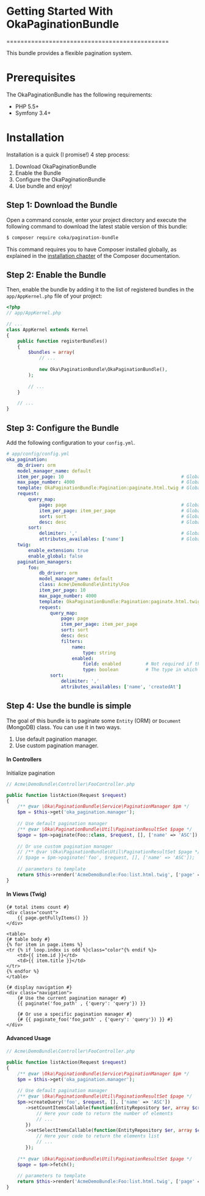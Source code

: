 # **Getting Started With OkaPaginationBundle**
==============================================

This bundle provides a flexible pagination system.

Prerequisites
=============

The OkaPaginationBundle has the following requirements:
 - PHP 5.5+
 - Symfony 3.4+

Installation
============

Installation is a quick (I promise!) 4 step process:

1. Download OkaPaginationBundle
2. Enable the Bundle
3. Configure the OkaPaginationBundle
4. Use bundle and enjoy!

Step 1: Download the Bundle
---------------------------

Open a command console, enter your project directory and execute the
following command to download the latest stable version of this bundle:

```bash
$ composer require coka/pagination-bundle
```

This command requires you to have Composer installed globally, as explained
in the [installation chapter](https://getcomposer.org/doc/00-intro.md)
of the Composer documentation.

Step 2: Enable the Bundle
-------------------------

Then, enable the bundle by adding it to the list of registered bundles
in the `app/AppKernel.php` file of your project:

```php
<?php
// app/AppKernel.php

// ...
class AppKernel extends Kernel
{
    public function registerBundles()
    {
        $bundles = array(
            // ...
            
            new Oka\PaginationBundle\OkaPaginationBundle(),
        );
        
        // ...
    }

    // ...
}
```

Step 3: Configure the Bundle
----------------------------

Add the following configuration to your `config.yml`.

```yaml
# app/config/config.yml
oka_pagination:
    db_driver: orm
    model_manager_name: default
    item_per_page: 10                                           # Global number of items to show by page
    max_page_number: 4000                                       # Global number max of page to show
    template: OkaPaginationBundle:Pagination:paginate.html.twig # Global twig template used for shown pagination menu
    request:
        query_map:
            page: page                                          # Global page query parameter name
            item_per_page: item_per_page                        # Global number of items by page query parameter name
            sort: sort                                          # Global sort field query parameter name
            desc: desc                                          # Global sort direction query parameter name
        sort:
            delimiter: ','                                      # Global sort query delimiter value
            attributes_availables: ['name']                     # Global sort query value availables attributes
    twig:
        enable_extension: true
        enable_global: false
    pagination_managers:
        foo:
            db_driver: orm
            model_manager_name: default
            class: Acme\DemoBundle\Entity\Foo
            item_per_page: 10
            max_page_number: 4000
            template: OkaPaginationBundle:Pagination:paginate.html.twig
            request:
                query_map:
                    page: page
                    item_per_page: item_per_page
                    sort: sort
                    desc: desc
                    filters:
                        name:
                            type: string
                        enabled:
                            field: enabled         # Not required if the filter name is equal to the field name
                            type: boolean          # The type in which the value of the filter will be casted
                sort:
                    delimiter: ','
                    attributes_availables: ['name', 'createdAt']
```

Step 4: Use the bundle is simple
--------------------------------

The goal of this bundle is to paginate some `Entity` (ORM) or `Document` (MongoDB) class.
You can use it in two ways.

1. Use default pagination manager.
2. Use custom pagination manager.

#### In Controllers

Initialize pagination 

```php
// Acme\DemoBundle\Controller\FooController.php

public function listAction(Request $request)
{
    /** @var \Oka\PaginationBundle\Service\PaginationManager $pm */
    $pm = $this->get('oka_pagination.manager');
    
    // Use default pagination manager
    /** @var \Oka\PaginationBundle\Util\PaginationResultSet $page */
    $page = $pm->paginate(Foo::class, $request, [], ['name' => 'ASC']);
    
    // Or use custom pagination manager
    // /** @var \Oka\PaginationBundle\Util\PaginationResultSet $page */
    // $page = $pm->paginate('foo', $request, [], ['name' => 'ASC']);
    
    // parameters to template
    return $this->render('AcmeDemoBundle:Foo:list.html.twig', ['page' => $page]);
}
```

#### In Views (Twig)

```twig
{# total items count #}
<div class="count">
    {{ page.getFullyItems() }}
</div>

<table>
{# table body #}
{% for item in page.items %}
<tr {% if loop.index is odd %}class="color"{% endif %}>
    <td>{{ item.id }}</td>
    <td>{{ item.title }}</td>
</tr>
{% endfor %}
</table>

{# display navigation #}
<div class="navigation">
    {# Use the current pagination manager #}
    {{ paginate('foo_path' , {'query': 'query'}) }}
    
    {# Or use a specific pagination manager #}
    {# {{ paginate_foo('foo_path' , {'query': 'query'}) }} #}
</div>
```

#### Advanced Usage

```php
// Acme\DemoBundle\Controller\FooController.php

public function listAction(Request $request)
{
    /** @var \Oka\PaginationBundle\Service\PaginationManager $pm */
    $pm = $this->get('oka_pagination.manager');
    
    // Use default pagination manager
    /** @var \Oka\PaginationBundle\Util\PaginationResultSet $page */
    $pm->createQuery('foo', $request, [], ['name' => 'ASC'])
       ->setCountItemsCallable(function(EntityRepository $er, array $criteria){
           // Here your code to return the number of elements
           // ...
       })
       ->setSelectItemsCallable(function(EntityRepository $er, array $criteria, array $orderBy, $limit, $offset){
           // Here your code to return the elements list
           // ...
       });
    
    /** @var \Oka\PaginationBundle\Util\PaginationResultSet $page */
    $page = $pm->fetch();
    
    // parameters to template
    return $this->render('AcmeDemoBundle:Foo:list.html.twig', ['page' => $page]);
}
```
